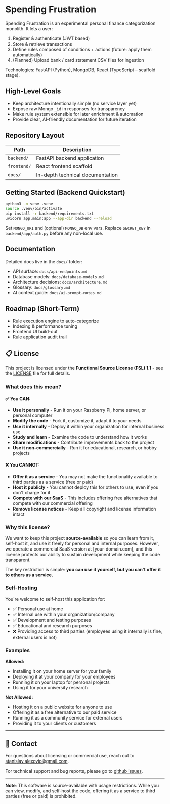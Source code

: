 # Spending Frustration

Spending Frustration is an experimental personal finance categorization monolith. It lets a user:

1. Register & authenticate (JWT based)
2. Store & retrieve transactions
3. Define rules composed of conditions + actions (future: apply them automatically)
4. (Planned) Upload bank / card statement CSV files for ingestion

Technologies: FastAPI (Python), MongoDB, React (TypeScript – scaffold stage).

## High-Level Goals
- Keep architecture intentionally simple (no service layer yet)
- Expose raw Mongo `_id` in responses for transparency
- Make rule system extensible for later enrichment & automation
- Provide clear, AI-friendly documentation for future iteration

## Repository Layout
| Path | Description |
|------|-------------|
| `backend/` | FastAPI backend application |
| `frontend/` | React frontend scaffold |
| `docs/` | In-depth technical documentation |

## Getting Started (Backend Quickstart)
```sh
python3 -m venv .venv
source .venv/bin/activate
pip install -r backend/requirements.txt
uvicorn app.main:app --app-dir backend --reload
```

Set `MONGO_URI` and (optional) `MONGO_DB` env vars. Replace `SECRET_KEY` in `backend/app/auth.py` before any non-local use.

## Documentation
Detailed docs live in the `docs/` folder:
- API surface: `docs/api-endpoints.md`
- Database models: `docs/database-models.md`
- Architecture decisions: `docs/architecture.md`
- Glossary: `docs/glossary.md`
- AI context guide: `docs/ai-prompt-notes.md`

## Roadmap (Short-Term)
- Rule execution engine to auto-categorize
- Indexing & performance tuning
- Frontend UI build-out
- Rule application audit trail


## 📋 License

This project is licensed under the **Functional Source License (FSL) 1.1** - see the [LICENSE](LICENSE) file for full details.

### What does this mean?

#### ✅ You CAN:
- **Use it personally** - Run it on your Raspberry Pi, home server, or personal computer
- **Modify the code** - Fork it, customize it, adapt it to your needs
- **Use it internally** - Deploy it within your organization for internal business use
- **Study and learn** - Examine the code to understand how it works
- **Share modifications** - Contribute improvements back to the project
- **Use it non-commercially** - Run it for educational, research, or hobby projects

#### ❌ You CANNOT:
- **Offer it as a service** - You may not make the functionality available to third parties as a service (free or paid)
- **Host it publicly** - You cannot deploy this for others to use, even if you don't charge for it
- **Compete with our SaaS** - This includes offering free alternatives that compete with our commercial offering
- **Remove license notices** - Keep all copyright and license information intact

### Why this license?

We want to keep this project **source-available** so you can learn from it, self-host it, and use it freely for personal and internal purposes. However, we operate a commercial SaaS version at [your-domain.com], and this license protects our ability to sustain development while keeping the code transparent.

The key restriction is simple: **you can use it yourself, but you can't offer it to others as a service.**

### Self-Hosting

You're welcome to self-host this application for:
- ✅ Personal use at home
- ✅ Internal use within your organization/company
- ✅ Development and testing purposes
- ✅ Educational and research purposes
- ❌ Providing access to third parties (employees using it internally is fine, external users is not)

### Examples

**Allowed:**
- Installing it on your home server for your family
- Deploying it at your company for your employees
- Running it on your laptop for personal projects
- Using it for your university research

**Not Allowed:**
- Hosting it on a public website for anyone to use
- Offering it as a free alternative to our paid service
- Running it as a community service for external users
- Providing it to your clients or customers

---

## 📧 Contact

For questions about licensing or commercial use, reach out to stanislav.alexovic@gmail.com.

For technical support and bug reports, please go to [github issues](https://github.com/elanius/spending-frustration/issues).

---

**Note**: This software is source-available with usage restrictions. While you can view, modify, and self-host the code, offering it as a service to third parties (free or paid) is prohibited.
